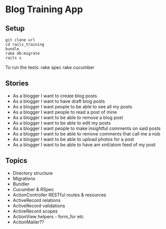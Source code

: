 # Blog Training App

## Setup

    git clone url
    cd rails_training
    bundle
    rake db:migrate
    rails s

To run the tests:
    rake spec
    rake cucumber

## Stories
* As a blogger I want to create blog posts
* As a blogger I want to have draft blog posts
* As a blogger I want people to be able to see all my posts
* As a blogger I want people to read a post of mine
* As a blogger I want to be able to remove a blog post
* As a blogger I want to be able to edit my posts
* As a blogger I want people to make insightful comments on said posts
* As a blogger I want to be able to remove comments that call me a nob
* As a blogger I want to be able to upload photos for a post
* As a blogger I want to be able to have am xml/atom feed of my post

## Topics
* Directory structure
* Migrations
* Bundler
* Cucumber & RSpec
* ActionController RESTful routes & resources
* ActiveRecord relations
* ActiveRecord validations
* ActiveRecord scopes
* ActionView helpers - form_for etc
* ActionMailer??


